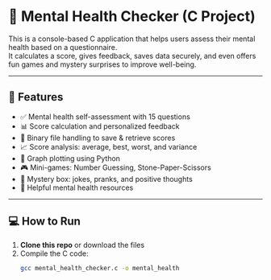 # 🧠 Mental Health Checker (C Project)

This is a console-based C application that helps users assess their mental health based on a questionnaire.  
It calculates a score, gives feedback, saves data securely, and even offers fun games and mystery surprises to improve well-being.

---

## 🧾 Features

- ✅ Mental health self-assessment with 15 questions
- 📊 Score calculation and personalized feedback
- 💾 Binary file handling to save & retrieve scores
- 📈 Score analysis: average, best, worst, and variance
- 🧠 Graph plotting using Python
- 🎮 Mini-games: Number Guessing, Stone-Paper-Scissors
- 🎁 Mystery box: jokes, pranks, and positive thoughts
- 🔗 Helpful mental health resources

---

## 💻 How to Run

1. **Clone this repo** or download the files
2. Compile the C code:
   ```bash
   gcc mental_health_checker.c -o mental_health
